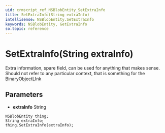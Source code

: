 ```yaml
---
uid: crmscript_ref_NSBlobEntity_SetExtraInfo
title: SetExtraInfo(String extraInfo)
intellisense: NSBlobEntity.SetExtraInfo
keywords: NSBlobEntity, GetExtraInfo
so.topic: reference
---
```


# SetExtraInfo(String extraInfo)

Extra information, spare field, can be used for anything that makes sense. Should not refer to any particular context, that is something for the BinaryObjectLInk

## Parameters

* **extraInfo** String

```crmscript
NSBlobEntity thing;
String extraInfo;
thing.SetExtraInfo(extraInfo);
```

